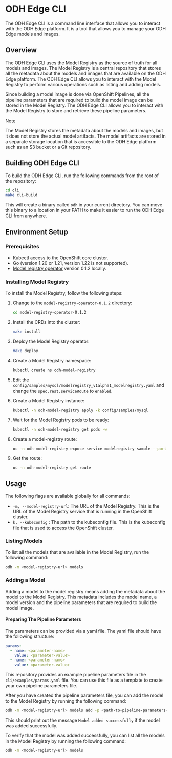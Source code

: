 # ODH Edge CLI

The ODH Edge CLI is a command line interface that allows you to interact with the ODH Edge platform. It is a tool that allows you to manage your ODH Edge models and images. 

## Overview

The ODH Edge CLI uses the Model Registry as the source of truth for all models and images. The Model Registry is a central repository that stores all the metadata about the models and images that are available on the ODH Edge platform. The ODH Edge CLI allows you to interact with the Model Registry to perform various operations such as listing and adding models.

Since building a model image is done via OpenShift Pipelines, all the pipeline parameters that are required to build the model image can be stored in the Model Registry. The ODH Edge CLI allows you to interact with the Model Registry to store and retrieve these pipeline parameters.

> [!NOTE]
> The Model Registry stores the metadata about the models and images, but it does not store the actual model artifacts.
> The model artifacts are stored in a separate storage location that is accessible to the ODH Edge platform such as an
> S3 bucket or a Git repository.


## Building ODH Edge CLI

To build the ODH Edge CLI, run the following commands from the root of the repository: 

```bash
cd cli
make cli-build
```

This will create a binary called `odh` in your current directory. You can move this binary to a location in your PATH to make it easier to run the ODH Edge CLI from anywhere.

## Environment Setup

### Prerequisites

- Kubectl access to the OpenShift core cluster.
- Go (version 1.20 or 1.21, version 1.22 is not supported).
- [Model registry operator](https://github.com/opendatahub-io/model-registry-operator/releases/tag/v0.1.2) version 0.1.2 locally.

### Installing Model Registry

To install the Model Registry, follow the following steps:

1. Change to the `model-registry-operator-0.1.2` directory:

    ```bash
    cd model-registry-operator-0.1.2
    ```
2. Install the CRDs into the cluster:

    ```bash
    make install
    ```
3. Deploy the Model Registry operator:

    ```bash
    make deploy
    ```
4. Create a Model Registry namespace:

    ```bash
   kubectl create ns odh-model-registry
    ```
5. Edit the `config/samples/mysql/modelregistry_v1alpha1_modelregistry.yaml` and change the `spec.rest.serviceRoute` to `enabled`.

6. Create a Model Registry instance:

    ```bash
   kubectl -n odh-model-registry apply -k config/samples/mysql
    ```

7. Wait for the Model Registry pods to be ready:

    ```bash
    kubectl -n odh-model-registry get pods -w
    ```

8. Create a model-registry route:

    ```bash
    oc -n odh-model-registry expose service modelregistry-sample --port http-api
    ```
9. Get the route:

    ```bash
    oc -n odh-model-registry get route
    ```

## Usage

The following flags are available globally for all commands:

- `-m, --model-registry-url`: The URL of the Model Registry. This is the URL of the Model Registry service that is
  running in the OpenShift cluster.
- `k, --kubeconfig` : The path to the kubeconfig file. This is the kubeconfig file that is used to access the OpenShift 
  cluster.

### Listing Models

To list all the models that are available in the Model Registry, run the following command:

```bash
odh -m <model-registry-url> models
```

### Adding a Model

Adding a model to the model registry means adding the metadata about the model to the Model Registry. This metadata includes the model name, a model version and the pipeline parameters that are required to build the model image.

#### Preparing The Pipeline Parameters

The parameters can be provided via a yaml file. The yaml file should have the following structure:

```yaml
params:
  - name: <parameter-name>
    value: <parameter-value>
  - name: <parameter-name>
    value: <parameter-value>
```

This repository provides an example pipeline parameters file in the `cli/examples/params.yaml` file. You can use this file as a template to create your own pipeline parameters file.

After you have created the pipeline parameters file, you can add the model to the Model Registry by running the following command:

```bash
odh -m <model-registry-url> models add -p <path-to-pipeline-parameters-file> <model-name> <model-description> <model-version>
```

This should print out the message `Model added successfully` if the model was added successfully.

To verify that the model was added successfully, you can list all the models in the Model Registry by running the following command:

```bash
odh -m <model-registry-url> models
```



